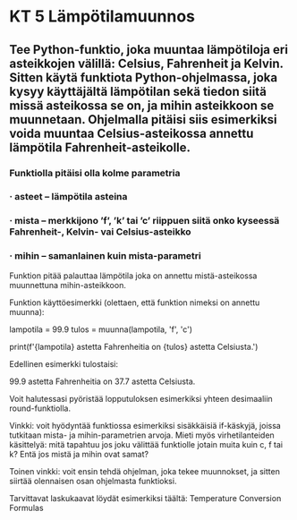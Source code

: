 # KT 5 Lämpötilamuunnos

## Tee Python-funktio, joka muuntaa lämpötiloja eri asteikkojen välillä: Celsius, Fahrenheit ja Kelvin. Sitten käytä funktiota Python-ohjelmassa, joka kysyy käyttäjältä lämpötilan sekä tiedon siitä missä asteikossa se on, ja mihin asteikkoon se muunnetaan. Ohjelmalla pitäisi siis esimerkiksi voida muuntaa Celsius-asteikossa annettu lämpötila Fahrenheit-asteikolle.

### Funktiolla pitäisi olla kolme parametria

### ·       asteet – lämpötila asteina

### ·       mista – merkkijono ’f’, ’k’ tai ’c’ riippuen siitä onko kyseessä Fahrenheit-, Kelvin- vai Celsius-asteikko

### ·       mihin – samanlainen kuin mista-parametri

Funktion pitää palauttaa lämpötila joka on annettu mistä-asteikossa muunnettuna mihin-asteikkoon.

Funktion käyttöesimerkki (olettaen, että funktion nimeksi on annettu muunna):

lampotila = 99.9
tulos = muunna(lampotila, 'f', 'c')

print(f'{lampotila} astetta Fahrenheitia on {tulos} astetta Celsiusta.')

Edellinen esimerkki tulostaisi:

99.9 astetta Fahrenheitia on 37.7 astetta Celsiusta.

Voit halutessasi pyöristää lopputuloksen esimerkiksi yhteen desimaaliin round-funktiolla.

Vinkki: voit hyödyntää funktiossa esimerkiksi sisäkkäisiä if-käskyjä, joissa tutkitaan mista- ja mihin-parametrien arvoja. Mieti myös virhetilanteiden käsittelyä: mitä tapahtuu jos joku välittää funktiolle jotain muita kuin c, f tai k? Entä jos mistä ja mihin ovat samat?

Toinen vinkki: voit ensin tehdä ohjelman, joka tekee muunnokset, ja sitten siirtää olennaisen osan ohjelmasta funktioksi.

Tarvittavat laskukaavat löydät esimerkiksi täältä: Temperature Conversion Formulas